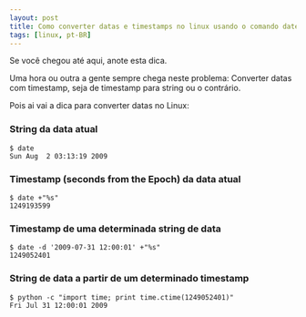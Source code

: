 ```yaml
---
layout: post
title: Como converter datas e timestamps no linux usando o comando date
tags: [linux, pt-BR]
---
```

Se você chegou até aqui, anote esta dica.

Uma hora ou outra a gente sempre chega neste problema: Converter datas com
timestamp, seja de timestamp para string ou o contrário.

Pois ai vai a dica para converter datas no Linux:

### String da data atual
    $ date
    Sun Aug  2 03:13:19 2009

### Timestamp (seconds from the Epoch) da data atual
    $ date +"%s"
    1249193599

### Timestamp de uma determinada string de data
    $ date -d '2009-07-31 12:00:01' +"%s"
    1249052401

### String de data a partir de um determinado timestamp
    $ python -c "import time; print time.ctime(1249052401)"
    Fri Jul 31 12:00:01 2009
